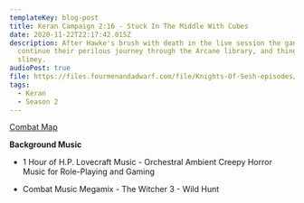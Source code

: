 ```yaml
---
templateKey: blog-post
title: Keran Campaign 2:16 - Stuck In The Middle With Cubes
date: 2020-11-22T22:17:42.015Z
description: After Hawke's brush with death in the live session the gang
  continue their perilous journey through the Arcane library, and things get
  slimey.
audioPost: true
file: https://files.fourmenandadwarf.com/file/Knights-Of-Sesh-episodes/Season_2/Keran-26.mp3
tags:
  - Keran
  - Season 2
---
```

[Combat Map](https://files.fourmenandadwarf.com/file/Knights-Of-Sesh-episodes/Season_2/images/TheVaultHeistEncounter.jpg)

**Background Music**

* 1 Hour of H.P. Lovecraft Music - Orchestral Ambient Creepy Horror Music for Role-Playing and Gaming

* Combat Music Megamix - The Witcher 3 - Wild Hunt